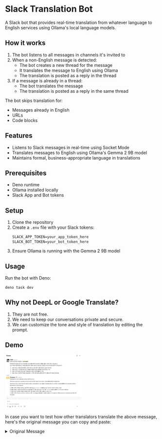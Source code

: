 # Slack Translation Bot

A Slack bot that provides real-time translation from whatever language to
English services using Ollama's local language models.

## How it works

1. The bot listens to all messages in channels it's invited to
2. When a non-English message is detected:
   - The bot creates a new thread for the message
   - It translates the message to English using Ollama
   - The translation is posted as a reply in the thread
3. If a message is already in a thread:
   - The bot translates the message
   - The translation is posted as a reply in the same thread

The bot skips translation for:

- Messages already in English
- URLs
- Code blocks

## Features

- Listens to Slack messages in real-time using Socket Mode
- Translates messages to English using Ollama's Gemma 2 9B model
- Maintains formal, business-appropriate language in translations

## Prerequisites

- Deno runtime
- Ollama installed locally
- Slack App and Bot tokens

## Setup

1. Clone the repository
2. Create a `.env` file with your Slack tokens:
   ```
   SLACK_APP_TOKEN=your_app_token_here
   SLACK_BOT_TOKEN=your_bot_token_here
   ```
3. Ensure Ollama is running with the Gemma 2 9B model

## Usage

Run the bot with Deno:

```
deno task dev
```

## Why not DeepL or Google Translate?

1. They are not free.
2. We need to keep our conversations private and secure.
3. We can customize the tone and style of translation by editing the prompt.

## Demo

<img src="./docs/demo.png" width="50%">

In case you want to test how other translators translate the above message,
here's the original message you can copy and paste:

<details>
<summary>Original Message</summary>

<br>
<pre>
연휴기간에 멘션 죄송합니다 @channel
유저로부터 다음과 같은 CS 가 들어왔는데 최대한 빠르게 ASAP 로 해결될 필요가 있어보이는 이슈입니다.
Jira 티켓은 만들어뒀는데 각 팀별 온콜담당자 분께서 담당자 설정 및 스레드에 각 담당자 멘션 한번씩 부탁드립니다.

- JIRA-1021: OIDC 를 설정하고 관리자로 로그인할 경우 무한으로 Redirect 되는 현상
- JIRA-1022: 스마트폰으로 접근시 웹화면이 잘려서 일부 버튼을 누르지 못하는 이슈
- JIRA-1023: 갤럭시 탭 사용시 상대방의 소리가 너무 작게들리는 현상
- JIRA-1024: 10번에 한번꼴로 30초동안 그 어떤 인터렉션도 불가능한 현상 (30초 후
  자동으로 복구됨)
  </pre>

</details>
